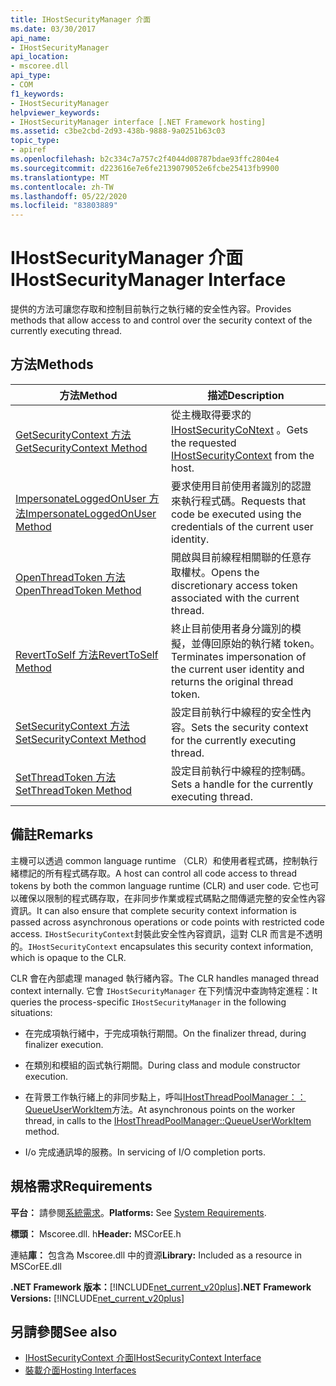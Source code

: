 ```yaml
---
title: IHostSecurityManager 介面
ms.date: 03/30/2017
api_name:
- IHostSecurityManager
api_location:
- mscoree.dll
api_type:
- COM
f1_keywords:
- IHostSecurityManager
helpviewer_keywords:
- IHostSecurityManager interface [.NET Framework hosting]
ms.assetid: c3be2cbd-2d93-438b-9888-9a0251b63c03
topic_type:
- apiref
ms.openlocfilehash: b2c334c7a757c2f4044d08787bdae93ffc2804e4
ms.sourcegitcommit: d223616e7e6fe2139079052e6fcbe25413fb9900
ms.translationtype: MT
ms.contentlocale: zh-TW
ms.lasthandoff: 05/22/2020
ms.locfileid: "83803889"
---
```

# <a name="ihostsecuritymanager-interface"></a><span data-ttu-id="99bc8-102">IHostSecurityManager 介面</span><span class="sxs-lookup"><span data-stu-id="99bc8-102">IHostSecurityManager Interface</span></span>
<span data-ttu-id="99bc8-103">提供的方法可讓您存取和控制目前執行之執行緒的安全性內容。</span><span class="sxs-lookup"><span data-stu-id="99bc8-103">Provides methods that allow access to and control over the security context of the currently executing thread.</span></span>  
  
## <a name="methods"></a><span data-ttu-id="99bc8-104">方法</span><span class="sxs-lookup"><span data-stu-id="99bc8-104">Methods</span></span>  
  
|<span data-ttu-id="99bc8-105">方法</span><span class="sxs-lookup"><span data-stu-id="99bc8-105">Method</span></span>|<span data-ttu-id="99bc8-106">描述</span><span class="sxs-lookup"><span data-stu-id="99bc8-106">Description</span></span>|  
|------------|-----------------|  
|[<span data-ttu-id="99bc8-107">GetSecurityContext 方法</span><span class="sxs-lookup"><span data-stu-id="99bc8-107">GetSecurityContext Method</span></span>](../../../../docs/framework/unmanaged-api/hosting/ihostsecuritymanager-getsecuritycontext-method.md)|<span data-ttu-id="99bc8-108">從主機取得要求的[IHostSecurityCoNtext](ihostsecuritycontext-interface.md) 。</span><span class="sxs-lookup"><span data-stu-id="99bc8-108">Gets the requested [IHostSecurityContext](ihostsecuritycontext-interface.md) from the host.</span></span>|  
|[<span data-ttu-id="99bc8-109">ImpersonateLoggedOnUser 方法</span><span class="sxs-lookup"><span data-stu-id="99bc8-109">ImpersonateLoggedOnUser Method</span></span>](ihostsecuritymanager-impersonateloggedonuser-method.md)|<span data-ttu-id="99bc8-110">要求使用目前使用者識別的認證來執行程式碼。</span><span class="sxs-lookup"><span data-stu-id="99bc8-110">Requests that code be executed using the credentials of the current user identity.</span></span>|  
|[<span data-ttu-id="99bc8-111">OpenThreadToken 方法</span><span class="sxs-lookup"><span data-stu-id="99bc8-111">OpenThreadToken Method</span></span>](ihostsecuritymanager-openthreadtoken-method.md)|<span data-ttu-id="99bc8-112">開啟與目前線程相關聯的任意存取權杖。</span><span class="sxs-lookup"><span data-stu-id="99bc8-112">Opens the discretionary access token associated with the current thread.</span></span>|  
|[<span data-ttu-id="99bc8-113">RevertToSelf 方法</span><span class="sxs-lookup"><span data-stu-id="99bc8-113">RevertToSelf Method</span></span>](ihostsecuritymanager-reverttoself-method.md)|<span data-ttu-id="99bc8-114">終止目前使用者身分識別的模擬，並傳回原始的執行緒 token。</span><span class="sxs-lookup"><span data-stu-id="99bc8-114">Terminates impersonation of the current user identity and returns the original thread token.</span></span>|  
|[<span data-ttu-id="99bc8-115">SetSecurityContext 方法</span><span class="sxs-lookup"><span data-stu-id="99bc8-115">SetSecurityContext Method</span></span>](ihostsecuritymanager-setsecuritycontext-method.md)|<span data-ttu-id="99bc8-116">設定目前執行中線程的安全性內容。</span><span class="sxs-lookup"><span data-stu-id="99bc8-116">Sets the security context for the currently executing thread.</span></span>|  
|[<span data-ttu-id="99bc8-117">SetThreadToken 方法</span><span class="sxs-lookup"><span data-stu-id="99bc8-117">SetThreadToken Method</span></span>](ihostsecuritymanager-setthreadtoken-method.md)|<span data-ttu-id="99bc8-118">設定目前執行中線程的控制碼。</span><span class="sxs-lookup"><span data-stu-id="99bc8-118">Sets a handle for the currently executing thread.</span></span>|  
  
## <a name="remarks"></a><span data-ttu-id="99bc8-119">備註</span><span class="sxs-lookup"><span data-stu-id="99bc8-119">Remarks</span></span>  
 <span data-ttu-id="99bc8-120">主機可以透過 common language runtime （CLR）和使用者程式碼，控制執行緒標記的所有程式碼存取。</span><span class="sxs-lookup"><span data-stu-id="99bc8-120">A host can control all code access to thread tokens by both the common language runtime (CLR) and user code.</span></span> <span data-ttu-id="99bc8-121">它也可以確保以限制的程式碼存取，在非同步作業或程式碼點之間傳遞完整的安全性內容資訊。</span><span class="sxs-lookup"><span data-stu-id="99bc8-121">It can also ensure that complete security context information is passed across asynchronous operations or code points with restricted code access.</span></span> <span data-ttu-id="99bc8-122">`IHostSecurityContext`封裝此安全性內容資訊，這對 CLR 而言是不透明的。</span><span class="sxs-lookup"><span data-stu-id="99bc8-122">`IHostSecurityContext` encapsulates this security context information, which is opaque to the CLR.</span></span>  
  
 <span data-ttu-id="99bc8-123">CLR 會在內部處理 managed 執行緒內容。</span><span class="sxs-lookup"><span data-stu-id="99bc8-123">The CLR handles managed thread context internally.</span></span> <span data-ttu-id="99bc8-124">它會 `IHostSecurityManager` 在下列情況中查詢特定進程：</span><span class="sxs-lookup"><span data-stu-id="99bc8-124">It queries the process-specific `IHostSecurityManager` in the following situations:</span></span>  
  
- <span data-ttu-id="99bc8-125">在完成項執行緒中，于完成項執行期間。</span><span class="sxs-lookup"><span data-stu-id="99bc8-125">On the finalizer thread, during finalizer execution.</span></span>  
  
- <span data-ttu-id="99bc8-126">在類別和模組的函式執行期間。</span><span class="sxs-lookup"><span data-stu-id="99bc8-126">During class and module constructor execution.</span></span>  
  
- <span data-ttu-id="99bc8-127">在背景工作執行緒上的非同步點上，呼叫[IHostThreadPoolManager：： QueueUserWorkItem](ihostthreadpoolmanager-queueuserworkitem-method.md)方法。</span><span class="sxs-lookup"><span data-stu-id="99bc8-127">At asynchronous points on the worker thread, in calls to the [IHostThreadPoolManager::QueueUserWorkItem](ihostthreadpoolmanager-queueuserworkitem-method.md) method.</span></span>  
  
- <span data-ttu-id="99bc8-128">I/o 完成通訊埠的服務。</span><span class="sxs-lookup"><span data-stu-id="99bc8-128">In servicing of I/O completion ports.</span></span>  
  
## <a name="requirements"></a><span data-ttu-id="99bc8-129">規格需求</span><span class="sxs-lookup"><span data-stu-id="99bc8-129">Requirements</span></span>  
 <span data-ttu-id="99bc8-130">**平台：** 請參閱[系統需求](../../get-started/system-requirements.md)。</span><span class="sxs-lookup"><span data-stu-id="99bc8-130">**Platforms:** See [System Requirements](../../get-started/system-requirements.md).</span></span>  
  
 <span data-ttu-id="99bc8-131">**標頭：** Mscoree.dll. h</span><span class="sxs-lookup"><span data-stu-id="99bc8-131">**Header:** MSCorEE.h</span></span>  
  
 <span data-ttu-id="99bc8-132">連結**庫：** 包含為 Mscoree.dll 中的資源</span><span class="sxs-lookup"><span data-stu-id="99bc8-132">**Library:** Included as a resource in MSCorEE.dll</span></span>  
  
 <span data-ttu-id="99bc8-133">**.NET Framework 版本：**[!INCLUDE[net_current_v20plus](../../../../includes/net-current-v20plus-md.md)]</span><span class="sxs-lookup"><span data-stu-id="99bc8-133">**.NET Framework Versions:** [!INCLUDE[net_current_v20plus](../../../../includes/net-current-v20plus-md.md)]</span></span>  
  
## <a name="see-also"></a><span data-ttu-id="99bc8-134">另請參閱</span><span class="sxs-lookup"><span data-stu-id="99bc8-134">See also</span></span>

- [<span data-ttu-id="99bc8-135">IHostSecurityContext 介面</span><span class="sxs-lookup"><span data-stu-id="99bc8-135">IHostSecurityContext Interface</span></span>](ihostsecuritycontext-interface.md)
- [<span data-ttu-id="99bc8-136">裝載介面</span><span class="sxs-lookup"><span data-stu-id="99bc8-136">Hosting Interfaces</span></span>](hosting-interfaces.md)
